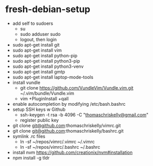 # fresh-debian-setup

- add self to sudoers
  - su
  - sudo adduser <username> sudo
  - logout, then login
- sudo apt-get install git
- sudo apt-get install vim
- sudo apt-get install python-pip
- sudo apt-get install python3-pip
- sudo apt-get install python3-venv
- sudo apt-get install gmtp
- sudo apt-get install laptop-mode-tools
- install vundle
  - git clone https://github.com/VundleVim/Vundle.vim.git ~/.vim/bundle/Vundle.vim
  - vim +PluginInstall +qall
- enable autocompletion by modifying /etc/bash.bashrc
- setup SSH keys w Github
  - ssh-keygen -t rsa -b 4096 -C "thomaschriskelly@gmail.com"
  - register public key
- git clone git@github.com:thomaschriskelly/vimrc.git
- git clone git@github.com:thomaschriskelly/bashrc.git
- symlink .rc files
  - ln -sf ~/repos/vimrc/.vimrc ~/.vimrc
  - ln -sf ~/repos/vimrc/.bashrc ~/.bashrc
- install nvm https://github.com/creationix/nvm#installation
- npm install -g tldr
